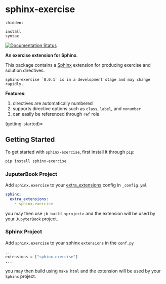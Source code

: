 # sphinx-exercise

```{toctree}
:hidden:

install
syntax
```

[![Documentation Status](https://readthedocs.org/projects/sphinx-exercise/badge/?version=latest)](https://sphinx-exercise.readthedocs.io/en/latest/?badge=latest)

**An exercise extension for Sphinx**.

This package contains a [Sphinx](http://www.sphinx-doc.org/en/master/) extension
for producing exercise and solution directives.

```{warning}
sphinx-exercise `0.0.1` is in a development stage and may change rapidly.
```

**Features**:

1. directives are automatically numbered
2. supports directive options such as `class`, `label`, and `nonumber`
3. can easily be referenced through `ref` role

(getting-started)=
## Getting Started

To get started with `sphinx-exercise`, first install it through `pip`:

```bash
pip install sphinx-exercise
```

### JuputerBook Project

Add `sphinx.exercise` to your [extra_extensions](https://jupyterbook.org/advanced/sphinx.html#custom-sphinx-extensions) config in `_config.yml`

```yaml
sphinx:
  extra_extensions:
    - sphinx.exercise
```

you may then use `jb build <project>` and the extension will be used by your `JupyterBook` project.

### Sphinx Project

Add `sphinx.exercise` to your sphinx `extensions` in the `conf.py`

```python
...
extensions = ["sphinx.exercise"]
...
```

you may then build using `make html` and the extension will be used by your `Sphinx` project.
